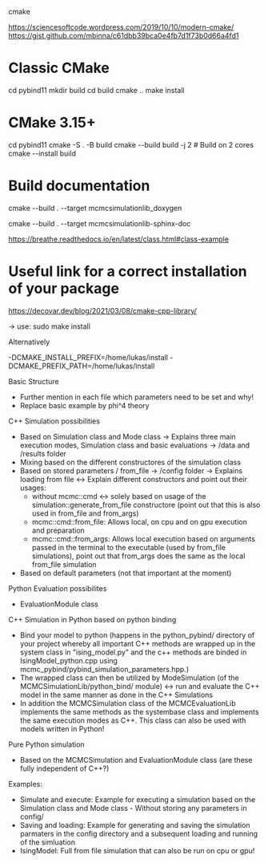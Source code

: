 
cmake

https://sciencesoftcode.wordpress.com/2019/10/10/modern-cmake/
https://gist.github.com/mbinna/c61dbb39bca0e4fb7d1f73b0d66a4fd1

# Classic CMake
cd pybind11
mkdir build
cd build
cmake ..
make install

# CMake 3.15+
cd pybind11
cmake -S . -B build
cmake --build build -j 2  # Build on 2 cores
cmake --install build


# Build documentation
cmake --build . --target mcmcsimulationlib_doxygen

cmake --build . --target mcmcsimulationlib-sphinx-doc

https://breathe.readthedocs.io/en/latest/class.html#class-example

# Useful link for a correct installation of your package

https://decovar.dev/blog/2021/03/08/cmake-cpp-library/

-> use: sudo make install


Alternatively

-DCMAKE_INSTALL_PREFIX=/home/lukas/install
-DCMAKE_PREFIX_PATH=/home/lukas/install

Basic Structure

- Further mention in each file which parameters need to be set and why!
- Replace basic example by phi^4 theory

C++ Simulation possibilities
- Based on Simulation class and Mode class -> Explains three main execution modes, Simulation class and basic evaluations -> /data and /results folder
- Mixing based on the different constructores of the simulation class
- Based on stored parameters / from_file -> /config folder -> Explains loading from file <-> Explain different constructors and point out their usages:
    - without mcmc::cmd <-> solely based on usage of the simulation::generate_from_file constructore (point out that this is also used in from_file and from_args)
    - mcmc::cmd::from_file: Allows local, on cpu and on gpu execution and preparation
    - mcmc::cmd::from_args: Allows local execution based on arguments passed in the terminal to the executable (used by from_file simulations), point out that from_args does the same as the local from_file simulation
- Based on default parameters (not that important at the moment)

Python Evaluation possibilites
- EvaluationModule class

C++ Simulation in Python based on python binding
- Bind your model to python (happens in the python_pybind/ directory of your project whereby all important C++ methods are wrapped up in the system class in "ising_model.py" and the c++ methods are binded in IsingModel_python.cpp using mcmc_pybind/pybind_simulation_parameters.hpp.)
- The wrapped class can then be utilized by ModeSimulation (of the MCMCSimulationLib/python_bind/ module) <-> run and evaluate the C++ model in the same manner as done in the C++ Simulations
- In addition the MCMCSimulation class of the MCMCEvaluationLib implements the same methods as the systembase class and implements the same execution modes as C++. This class can also be used with models written in Python!

Pure Python simulation
- Based on the MCMCSimulation and EvaluationModule class (are these fully independent of C++?)


Examples:

- Simulate and execute: Example for executing a simulation based on the Simulation class and Mode class - Without storing any parameters in config/
- Saving and loading: Example for generating and saving the simulation parmaters in the config directory and a subsequent loading and running of the simluation
- IsingModel: Full from file simulation that can also be run on cpu or gpu!